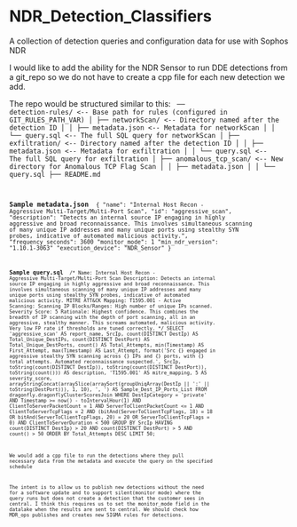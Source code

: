 # NDR_Detection_Classifiers
A collection of detection queries and configuration data for use with Sophos NDR

I would like to add the ability for the NDR Sensor to run DDE detections from a git_repo so we do not have to create a cpp file for each new detection we add.

The repo would be structured similar to this:
<code> 
── detection-rules/                 <-- Base path for rules (configured in GIT_RULES_PATH_VAR)
│   ├── networkScan/                 <-- Directory named after the detection ID
│   │   ├── metadata.json            <-- Metadata for networkScan
│   │   └── query.sql                <-- The full SQL query for networkScan
│   ├── exfiltration/                <-- Directory named after the detection ID
│   │   ├── metadata.json            <-- Metadata for exfiltration
│   │   └── query.sql                <-- The full SQL query for exfiltration
│   ├── anomalous_tcp_scan/          <-- New directory for Anomalous TCP Flag Scan
│   │   ├── metadata.json
│   │   └── query.sql
├── README.md

<b>Sample metadata.json</b>
<code>
{
  "name": "Internal Host Recon - Aggressive Multi-Target/Multi-Port Scan",
  "id": "aggressive_scan",
  "description": "Detects an internal source IP engaging in highly aggressive and broad reconnaissance. This involves simultaneous scanning of many unique IP addresses and many unique ports using stealthy SYN probes, indicative of automated malicious activity.",
  "frequency_seconds": 3600
  "monitor_mode": 1
  "min_ndr_version": "1.10.1-3063"
  "execution_device": "NDR_Sensor"
}

<b>Sample query.sql</b>
<code>
/*
Name: Internal Host Recon - Aggressive Multi-Target/Multi-Port Scan
Description:
  Detects an internal source IP engaging in highly aggressive and broad reconnaissance.
  This involves simultaneous scanning of many unique IP addresses and many unique ports using stealthy SYN probes, indicative of automated malicious activity.
MITRE ATT&CK Mapping:
  T1595.001 - Active Scanning: Scanning IP Blocks/Ranges: High number of unique IPs scanned.
Severity Score: 5
Rationale:
  Highest confidence. This combines the breadth of IP scanning with the depth of port scanning, all in an aggressive, stealthy manner.
  This screams automated, malicious activity. Very low FP rate if thresholds are tuned correctly.
*/
SELECT
    'aggressive_scan' AS report_name,
    SrcIp,
    count(DISTINCT DestIp) AS Total_Unique_DestIPs,
    count(DISTINCT DestPort) AS Total_Unique_DestPorts,
    count() AS Total_Attempts,
    min(Timestamp) AS First_Attempt,
    max(Timestamp) AS Last_Attempt,
    format('Src {} engaged in aggressive stealthy SYN scanning across {} IPs and {} ports, with {} total attempts. Automated reconnaissance suspected.', SrcIp, toString(count(DISTINCT DestIp)), toString(count(DISTINCT DestPort)), toString(count())) AS description,
    'T1595.001' AS mitre_mapping,
    5 AS severity_score,
    arrayStringConcat(arraySlice(arraySort(groupUniqArray(DestIp || ':' || toString(DestPort))), 1, 10), ', ') AS Sample_Dest_IP_Ports_List
FROM
    dragonfly.dragonflyClusterScoresJoin
WHERE
    DestIpCategory = 'private'
    AND Timestamp >= now() - toIntervalHour(1)
    AND ClientToServerPacketCount = 1
    AND ServerToClientPacketCount <= 1
    AND ClientToServerTcpFlags = 2
    AND (bitAnd(ServerToClientTcpFlags, 18) = 18 OR bitAnd(ServerToClientTcpFlags, 20) = 20 OR ServerToClientTcpFlags = 0)
    AND ClientToServerDuration < 500
GROUP BY
    SrcIp
HAVING
    count(DISTINCT DestIp) > 20
    AND count(DISTINCT DestPort) > 5
    AND count() > 50
ORDER BY
    Total_Attempts DESC
LIMIT 50;

We would add a cpp file to run the detections where they pull necessary data from the metadata and execute the query on the specified schedule

The intent is to allow us to publish new detections without the need for a software update and to support silent(monitor mode) where the query runs but does not create a detection that the customer sees in central. I think this requires us to set the monitor_mode field in the datalake when the results are sent to central. We should check how MDR_ops publishes and creates new SIGMA rules for detections.

